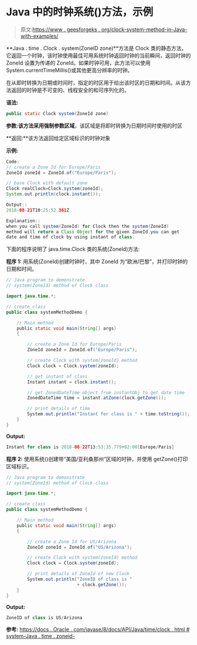 # Java 中的时钟系统()方法，示例

> 原文:[https://www . geesforgeks . org/clock-system-method-in-Java-with-examples/](https://www.geeksforgeeks.org/clock-system-method-in-java-with-examples/)

**Java . time . Clock . system(ZoneID zone)**方法是 Clock 类的静态方法，它返回一个时钟，该时钟使用最佳可用系统时钟返回时钟的当前瞬间，返回时钟的 ZoneId 设置为传递的 ZoneId。如果时钟可用，此方法可以使用 System.currentTimeMillis()或其他更高分辨率的时钟。

在从即时转换为日期或时间时，指定的时区用于给出该时区的日期和时间。从该方法返回的时钟是不可变的、线程安全的和可序列化的。

**语法:**

```java
public static Clock system(ZoneId zone)
```

**参数:**该方法采用强制参数**区域**，该区域是将即时转换为日期时间时使用的时区

**返回:**该方法返回给定区域标识的时钟对象

**示例:**

```java
Code:
// create a Zone Id for Europe/Paris
ZoneId zoneId = ZoneId.of("Europe/Paris");

// base Clock with default zone
Clock realClock=Clock.system(zoneId);
System.out.println(clock.instant());

Output:: 
2018-08-21T10:25:52.361Z

Explanation:: 
when you call system(ZoneId) for Clock then the system(ZoneId)
method will return a Class Object for the given ZoneId.you can get
date and time of clock by using instant of class.

```

下面的程序说明了 java.time.Clock 类的系统(ZoneId)方法:

**程序 1:** 用系统(ZoneId)创建时钟时，其中 ZoneId 为“欧洲/巴黎”，并打印时钟的日期和时间。

```java
// Java program to demonstrate
// system(ZoneId) method of Clock class

import java.time.*;

// create class
public class systemMethodDemo {

    // Main method
    public static void main(String[] args)
    {

        // create a Zone Id for Europe/Paris
        ZoneId zoneId = ZoneId.of("Europe/Paris");

        // create Clock with system(zoneId) method
        Clock clock = Clock.system(zoneId);

        // get instant of class
        Instant instant = clock.instant();

        // get ZonedDateTime object from instantObj to get date time
        ZonedDateTime time = instant.atZone(clock.getZone());

        // print details of time
        System.out.println("Instant for class is " + time.toString());
    }
}
```

**Output:**

```java
Instant for class is 2018-08-22T13:53:35.779+02:00[Europe/Paris]

```

**程序 2:** 使用系统()创建带“美国/亚利桑那州”区域的时钟，并使用 getZone()打印区域标识。

```java
// Java program to demonstrate
// system(ZoneId) method of Clock class

import java.time.*;

// create class
public class systemMethodDemo {

    // Main method
    public static void main(String[] args)
    {

        // create a Zone Id for US/Arizona
        ZoneId zoneId = ZoneId.of("US/Arizona");

        // create Clock with system(zoneId) method
        Clock clock = Clock.system(zoneId);

        // print details of ZoneId of new Clock
        System.out.println("ZoneID of class is "
                           + clock.getZone());
    }
}
```

**Output:**

```java
ZoneID of class is US/Arizona

```

**参考:**
[https://docs . Oracle . com/javase/8/docs/API/Java/time/clock . html # system-Java . time . zoneid-](https://docs.oracle.com/javase/8/docs/api/java/time/Clock.html#system-java.time.ZoneId-)
